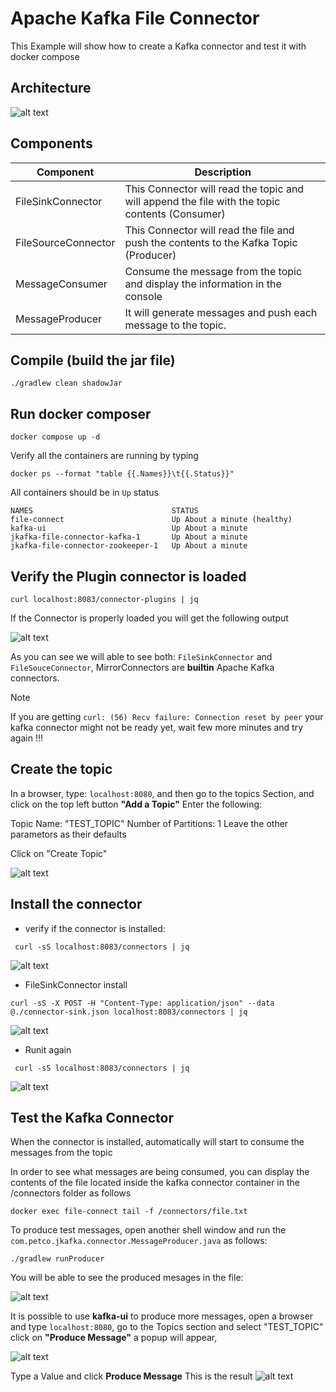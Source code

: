 # Apache Kafka File Connector

This Example will show how to create a Kafka connector and test it with docker compose



## Architecture

![alt text](images/arch-connector.png)

## Components

| Component            | Description                                                                                       |
|----------------------|---------------------------------------------------------------------------------------------------|
| FileSinkConnector    | This Connector will read the topic and will append the file with the topic contents (Consumer)   |
| FileSourceConnector  | This Connector will read the file and push the contents to the Kafka Topic (Producer)            |
| MessageConsumer      | Consume the message from the topic and display the information in the console                    |
| MessageProducer      | It will generate messages and push each message to the topic.                                    |

## Compile (build the jar file)

```
./gradlew clean shadowJar
```

## Run docker composer

```
docker compose up -d
```

Verify all the containers are running by typing
```
docker ps --format "table {{.Names}}\t{{.Status}}"  
```

All containers should be in `Up` status
```
NAMES                               STATUS
file-connect                        Up About a minute (healthy)
kafka-ui                            Up About a minute
jkafka-file-connector-kafka-1       Up About a minute
jkafka-file-connector-zookeeper-1   Up About a minute
```


## Verify the Plugin connector is loaded 

```
curl localhost:8083/connector-plugins | jq  
```

If the Connector is properly loaded you will get the following output

![alt text](images/list-connector-plugins.png)

As you can see we will able to see both: `FileSinkConnector` and `FileSouceConnector`, MirrorConnectors are **builtin** Apache Kafka connectors.


> [!NOTE]  
> If you are getting `curl: (56) Recv failure: Connection reset by peer` your kafka connector might not be ready yet, wait few more minutes and try again !!!


## Create the topic
In a browser, type: `localhost:8080`, and then go to the topics Section, and click on the top left button **"Add a Topic"**
Enter the following:

Topic Name: "TEST_TOPIC"
Number of Partitions: 1
Leave the other parametors as their defaults

Click on "Create Topic"


![alt text](images/topics.png)


## Install the connector


* verify if the connector is installed:
```
 curl -sS localhost:8083/connectors | jq
```
![alt text](images/connector-empty.png)


* FileSinkConnector install

```
curl -sS -X POST -H "Content-Type: application/json" --data @./connector-sink.json localhost:8083/connectors | jq
```

![alt text](images/connector-sink.png)

* Runit again

```
 curl -sS localhost:8083/connectors | jq
```
![alt text](images/connector-sink-installed.png)


## Test the Kafka Connector

When the connector is installed, automatically will start to consume the messages from the topic

In order to see what messages are being consumed, you can display the contents of the file located inside the kafka connector container in the /connectors folder as follows

```
docker exec file-connect tail -f /connectors/file.txt 
```
To produce test messages, open another shell window and run the `com.petco.jkafka.connector.MessageProducer.java` as follows:

```
./gradlew runProducer
```

You will be able to see the produced mesages in the file:

![alt text](images/file-content.png)

It is possible to use **kafka-ui** to produce more messages, open a browser and type `localhost:8080`, go to the Topics section and select "TEST_TOPIC"
click on **"Produce Message"** a popup will appear, 

![alt text](images/produce-message.png)

Type a Value and click **Produce Message**
This is the result
![alt text](images/other-message.png)
